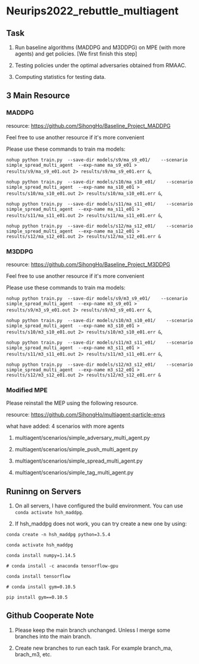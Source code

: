 # Neurips2022_rebuttle_multiagent

## Task

1. Run baseline algorithms (MADDPG and M3DDPG) on MPE (with more agents) and get policies. [We first finish this step]

2. Testing policies under the optimal adversaries obtained from RMAAC.

3. Computing statistics for testing data.

## 3 Main Resource

### MADDPG 

resource: https://github.com/SihongHo/Baseline_Project_MADDPG

Feel free to use another resource if it's more convenient

Please use these commands to train ma models:

``nohup python train.py  --save-dir models/s9/ma_s9_e01/    --scenario simple_spread_multi_agent  --exp-name ma_s9_e01 > results/s9/ma_s9_e01.out 2> results/s9/ma_s9_e01.err &``,

``nohup python train.py  --save-dir models/s10/ma_s10_e01/    --scenario simple_spread_multi_agent  --exp-name ma_s10_e01 > results/s10/ma_s10_e01.out 2> results/s10/ma_s10_e01.err &``,

``nohup python train.py  --save-dir models/s11/ma_s11_e01/    --scenario simple_spread_multi_agent  --exp-name ma_s11_e01 > results/s11/ma_s11_e01.out 2> results/s11/ma_s11_e01.err &``,

``nohup python train.py  --save-dir models/s12/ma_s12_e01/    --scenario simple_spread_multi_agent  --exp-name ma_s12_e01 > results/s12/ma_s12_e01.out 2> results/s12/ma_s12_e01.err &``

### M3DDPG

resource: https://github.com/SihongHo/Baseline_Project_M3DDPG

Feel free to use another resource if it's more convenient

Please use these commands to train ma models:

``nohup python train.py  --save-dir models/s9/m3_s9_e01/    --scenario simple_spread_multi_agent  --exp-name m3_s9_e01 > results/s9/m3_s9_e01.out 2> results/s9/m3_s9_e01.err &``,

``nohup python train.py  --save-dir models/s10/m3_s10_e01/    --scenario simple_spread_multi_agent  --exp-name m3_s10_e01 > results/s10/m3_s10_e01.out 2> results/s10/m3_s10_e01.err &``,

``nohup python train.py  --save-dir models/s11/m3_s11_e01/    --scenario simple_spread_multi_agent  --exp-name m3_s11_e01 > results/s11/m3_s11_e01.out 2> results/s11/m3_s11_e01.err &``,

 ``nohup python train.py  --save-dir models/s12/m3_s12_e01/    --scenario simple_spread_multi_agent  --exp-name m3_s12_e01 > results/s12/m3_s12_e01.out 2> results/s12/m3_s12_e01.err &``
                   

### Modified MPE

Please reinstall the MEP using the following resource.

resource: https://github.com/SihongHo/multiagent-particle-envs

what have added: 4 scenarios with more agents

1. multiagent/scenarios/simple_adversary_multi_agent.py

2. multiagent/scenarios/simple_push_multi_agent.py

3. multiagent/scenarios/simple_spread_multi_agent.py

4. multiagent/scenarios/simple_tag_multi_agent.py

## Runinng on Servers

1. On all servers, I have configured the build environment. You can use ``conda activate hsh_maddpg``. 

2. If hsh_maddpg does not work, you can try create a new one by using:

``conda create -n hsh_maddpg python=3.5.4``

``conda activate hsh_maddpg``

``conda install numpy=1.14.5``

``# conda install -c anaconda tensorflow-gpu``

``conda install tensorflow``

``# conda install gym=0.10.5``

``pip install gym==0.10.5``


## Github Cooperate Note

1. Please keep the main branch unchanged. Unless I merge some branches into the main branch.

2. Create new branches to run each task. For example branch_ma, brach_m3, etc.